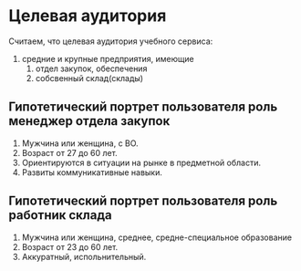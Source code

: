 # Целевая аудитория

Считаем, что целевая аудитория учебного сервиса: 
1. средние и крупные предприятия, имеющие
   1. отдел закупок, обеспечения
   2. собсвенный склад(склады)

## Гипотетический портрет пользователя роль менеджер отдела закупок

1. Мужчина или женщина, с ВО.
2. Возраст от 27 до 60 лет.
3. Ориентируются в ситуации на рынке в предметной области.
4. Развиты коммуникативные навыки.

## Гипотетический портрет пользователя роль работник склада

1. Мужчина или женщина, среднее, средне-специальное образование
2. Возраст от 23 до 60 лет.
3. Аккуратный, испольнительный.



